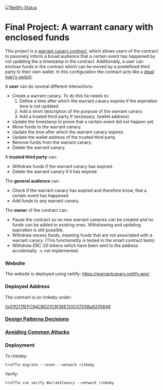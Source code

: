 [![Netlify Status](https://api.netlify.com/api/v1/badges/5561d0b9-0edc-4994-afea-e8013861e87f/deploy-status)](https://app.netlify.com/sites/warrantcanary/deploys)

# Final Project: A warrant canary with enclosed funds

This project is a [warrant canary contract](https://en.wikipedia.org/wiki/Warrant_canary), which allows users of the contract to passively inform a broad audience that a certain event has happened by not updating the a timestamp in the contract. Additionally, a user can enclose funds in the contract which can be moved by a predefined third party to their own wallet. In this configuration the contract acts like a [dead man's switch](https://en.wikipedia.org/wiki/Dead_man%27s_switch).

A **user** can do several different interactions:

* Create a warrant canary. To do this he needs to:
  1. Define a time after which the warrant canary expires if the expiration time is not updated.
  2. Add a short description of the purpose of the warrant canary.
  3. Add a trusted third party if necessary. (wallet address).
* Update the timestamp to prove that a certain event did not happen yet.
* Move funds to the warrant canary.
* Update the time after which the warrant canary expires.
* Update the wallet address of the trusted third party.
* Remove funds from the warrant canary.
* Delete the warrant canary.

A **trusted third party** can:
* Withdraw funds if the warrant canary has expired.
* Delete the warrant canary if it has expired.

The **general audience** can:
* Check if the warrant canary has expired and therefore know, that a certain event has happened
* Add funds to any warrant canary.

The **owner** of the contract can:
* Pause the contract so no new warrant canaries can be created and no funds can be added to existing ones. Withdrawing and updating expiration is still possible.
* Withdraw excess funds, meaning funds that are not associated with a warrant canary. (This functionality is tested in the smart contract tests)
* Withdraw ERC-20 tokens which have been sent to the address accidentally. -> not implemented.


### Website

The website is deployed using netlify: https://warrantcanary.netlify.app/

### Deployed Address

The contract is on rinkeby under:

[0x51f217fEFC94CBD21C9f36E120C07D5Ba6205849](https://rinkeby.etherscan.io/address/0x51f217fEFC94CBD21C9f36E120C07D5Ba6205849#code)


### [Design Patterns Decisions](design_pattern_decisions.md)

### [Avoiding Common Attacks](avoiding_common_attacks.md)


### Deployment

To rinkeby:
```
truffle migrate --reset --network rinkeby
```

Verify:
```
truffle run verify WarrantCanary --network rinkeby
```
